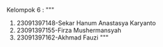 Kelompok 6 : """
1. 23091397148-Sekar Hanum Anastasya Karyanto
2. 23091397155-Firza Mushermansyah
3. 23091397162-Akhmad Fauzi
   """
